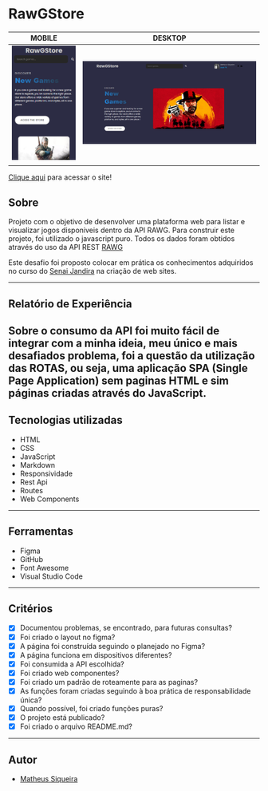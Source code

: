 # RawGStore
|      MOBILE         |          DESKTOP       |
|:-------------------:|:-----------------------:
|![](./mobile.png)|![](./desktop.png)|
|                     |                        |

[Clique aqui](https://rawgstore-siqueira.vercel.app/) para acessar o site!

## **Sobre** 

Projeto com o objetivo de desenvolver uma plataforma web para listar e visualizar jogos disponiveis dentro da API RAWG. Para construir este projeto, foi utilizado o javascript puro. Todos os dados foram obtidos através do uso da API REST [RAWG](https://api.rawg.io/docs/)

Este desafio foi proposto colocar em prática os conhecimentos adquiridos no curso do [Senai Jandira](https://jandira.sp.senai.br/) na criação de web sites.

---

## **Relatório de Experiência** 
Sobre o consumo da API foi muito fácil de integrar com a minha ideia, meu único e mais desafiados problema, foi a questão da utilização das ROTAS, ou seja, uma aplicação SPA (Single Page Application) sem paginas HTML e sim páginas criadas através do JavaScript.
---

## **Tecnologias utilizadas**
- HTML
- CSS
- JavaScript
- Markdown
- Responsividade
- Rest Api
- Routes
- Web Components

---


##  **Ferramentas**
- Figma
- GitHub
- Font Awesome
- Visual Studio Code

---
## **Critérios**
- [x]  Documentou problemas, se encontrado, para futuras consultas?
- [x]  Foi criado o layout no figma?
- [x]  A página foi construída seguindo o planejado no Figma?
- [x]  A página funciona em dispositivos diferentes?
- [x]  Foi consumida a API escolhida?
- [x]  Foi criado web componentes?
- [x]  Foi criado um padrão de roteamente para as paginas?
- [x]  As funções foram criadas seguindo à boa prática de responsabilidade única?
- [x]  Quando possível, foi criado funções puras?
- [x]  O projeto está publicado?
- [x]  Foi criado o arquivo README.md?

---
## **Autor**
- [Matheus Siqueira](https://github.com/ma7hs)  